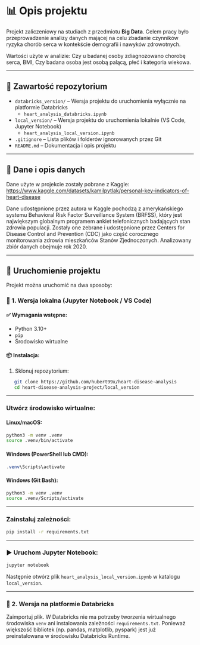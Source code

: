 # 📊 Opis projektu

Projekt zaliczeniowy na studiach z przedmiotu **Big Data**. Celem pracy było przeprowadzenie analizy danych mającej na celu zbadanie czynników ryzyka chorób serca w kontekście demografii i nawyków zdrowotnych. 

Wartości użyte w analizie: Czy u badanej osoby zdiagnozowano chorobę serca, BMI, Czy badana osoba jest osobą palącą, płeć i kategoria wiekowa.

---

## 📁 Zawartość repozytorium

- `databricks_version/` – Wersja projektu do uruchomienia wyłącznie na platformie Databricks  
  - `heart_analysis_databricks.ipynb`
- `local_version/` – Wersja projektu do uruchomienia lokalnie (VS Code, Jupyter Notebook)  
  - `heart_analysis_local_version.ipynb`
- `.gitignore` – Lista plików i folderów ignorowanych przez Git
- `README.md` – Dokumentacja i opis projektu

---

## 📝 Dane i opis danych
Dane użyte w projekcie zostały pobrane z Kaggle: https://www.kaggle.com/datasets/kamilpytlak/personal-key-indicators-of-heart-disease

Dane udostępnione przez autora w Kaggle pochodzą z amerykańskiego systemu Behavioral Risk Factor Surveillance System (BRFSS), który jest największym globalnym programem ankiet telefonicznych badających stan zdrowia populacji.
Zostały one zebrane i udostępnione przez Centers for Disease Control and Prevention (CDC) jako część corocznego monitorowania zdrowia mieszkańców Stanów Zjednoczonych. Analizowany zbiór danych obejmuje rok 2020.

---

## 🚀 Uruchomienie projektu

Projekt można uruchomić na dwa sposoby:

### 🔹 1. Wersja lokalna (Jupyter Notebook / VS Code)

#### ✅ Wymagania wstępne:
- Python 3.10+
- `pip`
- Środowisko wirtualne

#### 📦 Instalacja:
1. Sklonuj repozytorium:
```bash
   git clone https://github.com/hubert99x/heart-disease-analysis
   cd heart-disease-analysis-project/local_version
```

---

### Utwórz środowisko wirtualne:

#### Linux/macOS:
```bash
python3 -m venv .venv
source .venv/bin/activate
```

#### Windows (PowerShell lub CMD):
```powershell
.venv\Scripts\activate
```

#### Windows (Git Bash):
```bash
python3 -m venv .venv
source .venv/Scripts/activate
```
---

### Zainstaluj zależności:
```bash
pip install -r requirements.txt
```
---

### ▶️ Uruchom Jupyter Notebook:
```bash
jupyter notebook
```

Następnie otwórz plik `heart_analysis_local_version.ipynb` w katalogu `local_version`.

---

### 🔹 2. Wersja na platformie Databricks

Zaimportuj plik. W Databricks nie ma potrzeby tworzenia wirtualnego środowiska `venv` ani instalowania zależności `requirements.txt`.
Ponieważ większość bibliotek (np. pandas, matplotlib, pyspark) jest już preinstalowana w środowisku Databricks Runtime.







